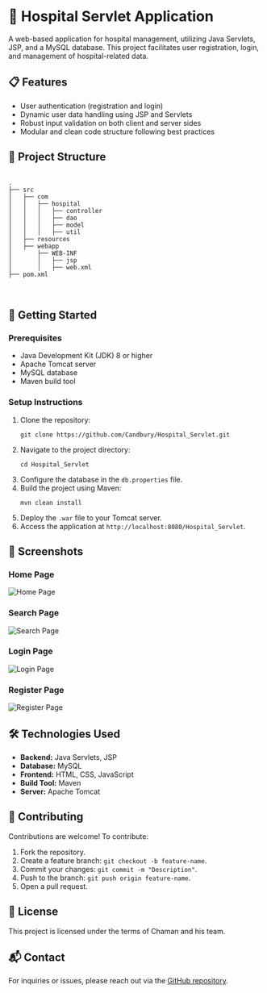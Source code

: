 <!DOCTYPE html>
<html lang="en">
<head>
  <meta charset="UTF-8">
  <meta name="viewport" content="width=device-width, initial-scale=1.0">
</head>
<body>
  <h1>🏥 Hospital Servlet Application</h1>
  <p>
    A web-based application for hospital management, utilizing Java Servlets, JSP, and a MySQL database. This project facilitates user registration, login, and management of hospital-related data.
  </p>

  <h2>📋 Features</h2>
  <ul>
    <li>User authentication (registration and login)</li>
    <li>Dynamic user data handling using JSP and Servlets</li>
    <li>Robust input validation on both client and server sides</li>
    <li>Modular and clean code structure following best practices</li>
  </ul>

  <h2>📂 Project Structure</h2>
  <pre>
<code>
.
├── src
│   ├── com
│   │   ├── hospital
│   │   │   ├── controller
│   │   │   ├── dao
│   │   │   ├── model
│   │   │   ├── util
│   ├── resources
│   ├── webapp
│       ├── WEB-INF
│       │   ├── jsp
│       │   ├── web.xml
├── pom.xml
</code>
  </pre>

  <h2>🚀 Getting Started</h2>
  <h3>Prerequisites</h3>
  <ul>
    <li>Java Development Kit (JDK) 8 or higher</li>
    <li>Apache Tomcat server</li>
    <li>MySQL database</li>
    <li>Maven build tool</li>
  </ul>

  <h3>Setup Instructions</h3>
  <ol>
    <li>Clone the repository:</li>
    <pre><code>git clone https://github.com/Candbury/Hospital_Servlet.git</code></pre>
    <li>Navigate to the project directory:</li>
    <pre><code>cd Hospital_Servlet</code></pre>
    <li>Configure the database in the <code>db.properties</code> file.</li>
    <li>Build the project using Maven:</li>
    <pre><code>mvn clean install</code></pre>
    <li>Deploy the <code>.war</code> file to your Tomcat server.</li>
    <li>Access the application at <code>http://localhost:8080/Hospital_Servlet</code>.</li>
  </ol>

  <h2>📸 Screenshots</h2>
  <h3>Home Page</h3>
  <img src="https://github.com/user-attachments/assets/0cb7ba1d-03d0-4927-b828-8571f715a169" alt="Home Page">
  
  <h3>Search Page</h3>
  <img src="https://github.com/user-attachments/assets/e37c28c8-6806-471f-a211-79af539e60fd" alt="Search Page">
  
  <h3>Login Page</h3>
  <img src="https://github.com/user-attachments/assets/8dfbf30c-14d9-433c-a730-3c247c6b4f4e" alt="Login Page">
  
  <h3>Register Page</h3>
  <img src="https://github.com/user-attachments/assets/3b4eac63-4831-4ba2-a53f-fe492ae87f23" alt="Register Page">


  <h2>🛠️ Technologies Used</h2>
  <ul>
    <li><strong>Backend:</strong> Java Servlets, JSP</li>
    <li><strong>Database:</strong> MySQL</li>
    <li><strong>Frontend:</strong> HTML, CSS, JavaScript</li>
    <li><strong>Build Tool:</strong> Maven</li>
    <li><strong>Server:</strong> Apache Tomcat</li>
  </ul>

  <h2>🤝 Contributing</h2>
  <p>
    Contributions are welcome! To contribute:
  </p>
  <ol>
    <li>Fork the repository.</li>
    <li>Create a feature branch: <code>git checkout -b feature-name</code>.</li>
    <li>Commit your changes: <code>git commit -m "Description"</code>.</li>
    <li>Push to the branch: <code>git push origin feature-name</code>.</li>
    <li>Open a pull request.</li>
  </ol>

  <h2>📜 License</h2>
  <p>This project is licensed under the terms of Chaman and his team.</p>

  <h2>📬 Contact</h2>
  <p>
    For inquiries or issues, please reach out via the <a href="https://github.com/Candbury">GitHub repository</a>.
  </p>
</body>
</html>
